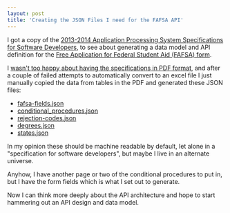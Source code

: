 ```yaml
---
layout: post
title: 'Creating the JSON Files I need for the FAFSA API'
---
```

<p>I got a copy of the <a href="http://www.ifap.ed.gov/appprocspecsswd/1314AppProcSysSoftwareDevSpecsAugust2013Update.html">2013-2014 Application Processing System Specifications for Software Developers</a>, to see about generating a data model and API definition for the <a href="/admin/blog/'http:/www.fafsa.ed.gov/fotw1314/pdf/PdfFafsa13-14.pdf&quot;">Free Application for Federal Student Aid (FAFSA) form</a>.</p>
<p>I <a href="http://ed-data.github.io/fafsa-api/2013/11/21/rant-provide-machine-readable-specifications-along-with-pdf-please/">wasn't too happy about having the specifications in PDF format</a>, and after a couple of failed attempts to automatically convert to an excel file I just manually copied the data from tables in the PDF and generated these JSON files:</p>
<ul class="mainlist">
<li><a href="https://github.com/ed-data/fafsa-api/blob/master/fafsa-fields.json">fafsa-fields.json</a></li>
<li><a href="https://github.com/ed-data/fafsa-api/blob/master/conditional_procedures.json">conditional_procedures.json</a></li>
<li><a href="https://github.com/ed-data/fafsa-api/blob/master/rejection-codes.json">rejection-codes.json</a></li>
<li><a href="https://github.com/ed-data/fafsa-api/blob/master/degrees.json">degrees.json</a></li>
<li><a href="https://github.com/ed-data/fafsa-api/blob/master/states.json">states.json</a></li>
</ul>
<p>In my opinion these should be machine readable by default, let alone in a "specification for software developers", but maybe I live in an alternate universe.</p>
<p>Anyhow, I have another page or two of the conditional procedures to put in, but I have the form fields which is what I set out to generate.</p>
<p>Now I can think more deeply about the API architecture and hope to start hammering out an API design and data model.</p>